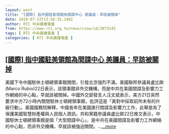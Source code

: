 ```yaml
---
layout: post
title: "[國際] 指中國駐美領館為間諜中心 美議員：早該被關掉"
date: 2020-07-22T13:58:35.146Z
author: RTI 中央廣播電臺
from: https://www.rti.org.tw/news/view/id/2073145
tags: [ RTI 中央廣播電臺 ]
categories: [ RTI 中央廣播電臺 ]
---
```

<!--1595455043000-->
[[國際] 指中國駐美領館為間諜中心 美議員：早該被關掉](https://www.rti.org.tw/news/view/id/2073145)
------

<div>
美國下令中國駐休士頓總領事館關閉，引發北京強烈不滿。美國聯邦參議員盧比歐(Marco Rubio)22日表示，該領事館非外交機構，而是中共在美國間諜及影響力工作網絡的中心點，早就該被關掉。中國外交部發言人汪文斌表示，美方21日突然要求中方72小時內關閉駐休士頓總領事館，批評這是「美對中採取前所未有的升級行動」。美國國務院解釋，中國長年在美國進行間諜及影響力工作，此舉是為了保護美國智慧財產權與人民個人資訊。共和黨籍參議員盧比歐22日推文表示，中國駐休士頓總領事館是個「大型間諜中心」，是中共在美國間諜及影響力工作網絡的中心點，而非外交機構，早就該被強迫關閉。...<a target="_blank" href="https://www.rti.org.tw/news/view/id/2073145">...more</a>
</div>
